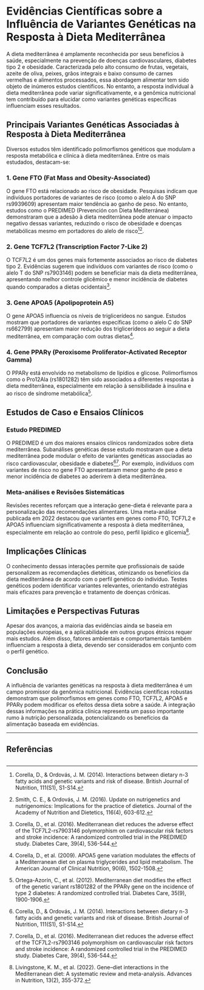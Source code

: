 
# Evidências Científicas sobre a Influência de Variantes Genéticas na Resposta à Dieta Mediterrânea

A dieta mediterrânea é amplamente reconhecida por seus benefícios à saúde, especialmente na prevenção de doenças cardiovasculares, diabetes tipo 2 e obesidade. Caracterizada pelo alto consumo de frutas, vegetais, azeite de oliva, peixes, grãos integrais e baixo consumo de carnes vermelhas e alimentos processados, essa abordagem alimentar tem sido objeto de inúmeros estudos científicos. No entanto, a resposta individual à dieta mediterrânea pode variar significativamente, e a genômica nutricional tem contribuído para elucidar como variantes genéticas específicas influenciam esses resultados.

## Principais Variantes Genéticas Associadas à Resposta à Dieta Mediterrânea

Diversos estudos têm identificado polimorfismos genéticos que modulam a resposta metabólica e clínica à dieta mediterrânea. Entre os mais estudados, destacam-se:

### 1. **Gene FTO (Fat Mass and Obesity-Associated)**
O gene FTO está relacionado ao risco de obesidade. Pesquisas indicam que indivíduos portadores de variantes de risco (como o alelo A do SNP rs9939609) apresentam maior tendência ao ganho de peso. No entanto, estudos como o PREDIMED (Prevención con Dieta Mediterránea) demonstraram que a adesão à dieta mediterrânea pode atenuar o impacto negativo dessas variantes, reduzindo o risco de obesidade e doenças metabólicas mesmo em portadores do alelo de risco[^1][^2].

### 2. **Gene TCF7L2 (Transcription Factor 7-Like 2)**
O TCF7L2 é um dos genes mais fortemente associados ao risco de diabetes tipo 2. Evidências sugerem que indivíduos com variantes de risco (como o alelo T do SNP rs7903146) podem se beneficiar mais da dieta mediterrânea, apresentando melhor controle glicêmico e menor incidência de diabetes quando comparados a dietas ocidentais[^3].

### 3. **Gene APOA5 (Apolipoprotein A5)**
O gene APOA5 influencia os níveis de triglicerídeos no sangue. Estudos mostram que portadores de variantes específicas (como o alelo C do SNP rs662799) apresentam maior redução dos triglicerídeos ao seguir a dieta mediterrânea, em comparação com outras dietas[^4].

### 4. **Gene PPARγ (Peroxisome Proliferator-Activated Receptor Gamma)**
O PPARγ está envolvido no metabolismo de lipídios e glicose. Polimorfismos como o Pro12Ala (rs1801282) têm sido associados a diferentes respostas à dieta mediterrânea, especialmente em relação à sensibilidade à insulina e ao risco de síndrome metabólica[^5].

## Estudos de Caso e Ensaios Clínicos

### Estudo PREDIMED
O PREDIMED é um dos maiores ensaios clínicos randomizados sobre dieta mediterrânea. Subanálises genéticas desse estudo mostraram que a dieta mediterrânea pode modular o efeito de variantes genéticas associadas ao risco cardiovascular, obesidade e diabetes[^1][^3]. Por exemplo, indivíduos com variantes de risco no gene FTO apresentaram menor ganho de peso e menor incidência de diabetes ao aderirem à dieta mediterrânea.

### Meta-análises e Revisões Sistemáticas
Revisões recentes reforçam que a interação gene-dieta é relevante para a personalização das recomendações alimentares. Uma meta-análise publicada em 2022 destacou que variantes em genes como FTO, TCF7L2 e APOA5 influenciam significativamente a resposta à dieta mediterrânea, especialmente em relação ao controle do peso, perfil lipídico e glicemia[^6].

## Implicações Clínicas

O conhecimento dessas interações permite que profissionais de saúde personalizem as recomendações dietéticas, otimizando os benefícios da dieta mediterrânea de acordo com o perfil genético do indivíduo. Testes genéticos podem identificar variantes relevantes, orientando estratégias mais eficazes para prevenção e tratamento de doenças crônicas.

## Limitações e Perspectivas Futuras

Apesar dos avanços, a maioria das evidências ainda se baseia em populações europeias, e a aplicabilidade em outros grupos étnicos requer mais estudos. Além disso, fatores ambientais e comportamentais também influenciam a resposta à dieta, devendo ser considerados em conjunto com o perfil genético.

## Conclusão

A influência de variantes genéticas na resposta à dieta mediterrânea é um campo promissor da genômica nutricional. Evidências científicas robustas demonstram que polimorfismos em genes como FTO, TCF7L2, APOA5 e PPARγ podem modificar os efeitos dessa dieta sobre a saúde. A integração dessas informações na prática clínica representa um passo importante rumo à nutrição personalizada, potencializando os benefícios da alimentação baseada em evidências.

---

## Referências

[^1]: Corella, D., & Ordovás, J. M. (2014). Interactions between dietary n-3 fatty acids and genetic variants and risk of disease. British Journal of Nutrition, 111(S1), S1-S14.
[^2]: Smith, C. E., & Ordovás, J. M. (2016). Update on nutrigenetics and nutrigenomics: Implications for the practice of dietetics. Journal of the Academy of Nutrition and Dietetics, 116(4), 603-612.
[^3]: Corella, D., et al. (2016). Mediterranean diet reduces the adverse effect of the TCF7L2-rs7903146 polymorphism on cardiovascular risk factors and stroke incidence: A randomized controlled trial in the PREDIMED study. Diabetes Care, 39(4), 536-544.
[^4]: Corella, D., et al. (2009). APOA5 gene variation modulates the effects of a Mediterranean diet on plasma triglycerides and lipid metabolism. The American Journal of Clinical Nutrition, 90(6), 1502-1508.
[^5]: Ortega-Azorín, C., et al. (2012). Mediterranean diet modifies the effect of the genetic variant rs1801282 of the PPARγ gene on the incidence of type 2 diabetes: A randomized controlled trial. Diabetes Care, 35(9), 1900-1906.
[^6]: Livingstone, K. M., et al. (2022). Gene–diet interactions in the Mediterranean diet: A systematic review and meta-analysis. Advances in Nutrition, 13(2), 355-372.
```

